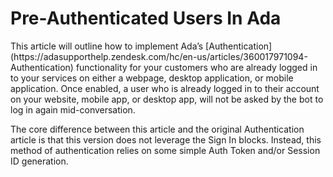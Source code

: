 <h1> Pre-Authenticated Users In Ada </h1>

<p> This article will outline how to implement Ada’s [Authentication](https://adasupporthelp.zendesk.com/hc/en-us/articles/360017971094-Authentication) functionality for your customers who are already logged in to your services on either a webpage, desktop application, or mobile application. Once enabled, a user who is already logged in to their account on your website, mobile app, or desktop app, will not be asked by the bot to log in again mid-conversation. </p>

<p> The core difference between this article and the original Authentication article is that this version does not leverage the Sign In blocks. Instead, this method of authentication relies on some simple Auth Token and/or Session ID generation. 



